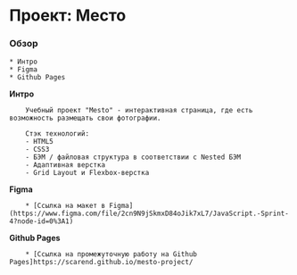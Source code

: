 # Проект: Место

### Обзор

	* Интро
	* Figma
	* Github Pages

**Интро**

		Учебный проект "Mesto" - интерактивная страница, где есть возможность размещать свои фотографии.

		Стэк технологий:
 		- HTML5
 		- CSS3
 		- БЭМ / файловая структура в соответствии с Nested БЭМ
 		- Адаптивная верстка
 		- Grid Layout и Flexbox-верстка

**Figma**

		* [Ссылка на макет в Figma](https://www.figma.com/file/2cn9N9jSkmxD84oJik7xL7/JavaScript.-Sprint-4?node-id=0%3A1)

**Github Pages**

		* [Ссылка на промежуточную работу на Github Pages]https://scarend.github.io/mesto-project/